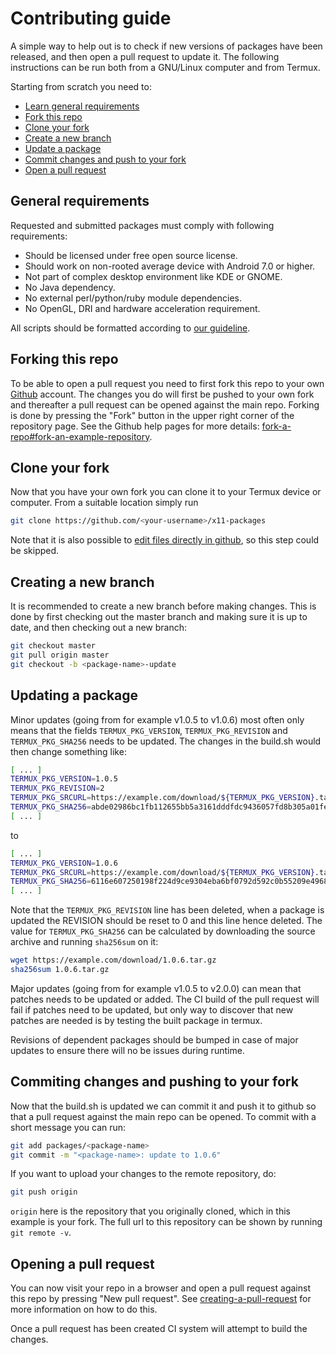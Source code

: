 # Contributing guide

A simple way to help out is to check if new versions of packages have been
released, and then open a pull request to update it. The following instructions
can be run both from a GNU/Linux computer and from Termux.

Starting from scratch you need to:

 - [Learn general requirements](#general-requirements)
 - [Fork this repo](#forking-this-repo)
 - [Clone your fork](#clone-your-fork)
 - [Create a new branch](#creating-a-new-branch)
 - [Update a package](#updating-a-package)
 - [Commit changes and push to your fork](#commiting-changes-and-pushing-to-your-fork)
 - [Open a pull request](#opening-a-pull-request)

## General requirements

Requested and submitted packages must comply with following requirements:

 - Should be licensed under free open source license.
 - Should work on non-rooted average device with Android 7.0 or higher.
 - Not part of complex desktop environment like KDE or GNOME.
 - No Java dependency.
 - No external perl/python/ruby module dependencies.
 - No OpenGL, DRI and hardware acceleration requirement.

All scripts should be formatted according to [our guideline](https://github.com/termux/termux-packages/wiki/Coding-guideline).

## Forking this repo

To be able to open a pull request you need to first fork this repo to your own
[Github](https://github.com) account. The changes you do will first be pushed
to your own fork and thereafter a pull request can be opened against the main
repo. Forking is done by pressing the "Fork" button in the upper right corner
of the repository page. See the Github help pages for more details:
[fork-a-repo#fork-an-example-repository](https://help.github.com/en/github/getting-started-with-github/fork-a-repo#fork-an-example-repository).

## Clone your fork

Now that you have your own fork you can clone it to your Termux device or computer.
From a suitable location simply run
```sh
git clone https://github.com/<your-username>/x11-packages
```

Note that it is also possible to [edit files directly in github](https://help.github.com/en/github/managing-files-in-a-repository/editing-files-in-your-repository),
so this step could be skipped.

## Creating a new branch

It is recommended to create a new branch before making changes. This is done by
first checking out the master branch and making sure it is up to date, and then
checking out a new branch:
```sh
git checkout master
git pull origin master
git checkout -b <package-name>-update
```

## Updating a package

Minor updates (going from for example v1.0.5 to v1.0.6) most often only means that
the fields `TERMUX_PKG_VERSION`, `TERMUX_PKG_REVISION` and `TERMUX_PKG_SHA256` needs
to be updated. The changes in the build.sh would then change something like:
```sh
[ ... ]
TERMUX_PKG_VERSION=1.0.5
TERMUX_PKG_REVISION=2
TERMUX_PKG_SRCURL=https://example.com/download/${TERMUX_PKG_VERSION}.tar.gz
TERMUX_PKG_SHA256=abde02986bc1fb112655bb5a3161dddfdc9436057fd8b305a01fe42b7dd247ae
[ ... ]
```
to
```sh
[ ... ]
TERMUX_PKG_VERSION=1.0.6
TERMUX_PKG_SRCURL=https://example.com/download/${TERMUX_PKG_VERSION}.tar.gz
TERMUX_PKG_SHA256=6116e607250198f224d9ce9304eba6bf0792d592c0b55209e496843192cc6860
[ ... ]
```

Note that the `TERMUX_PKG_REVISION` line has been deleted, when a package is updated
the REVISION should be reset to 0 and this line hence deleted. The value for `TERMUX_PKG_SHA256`
can be calculated by downloading the source archive and running `sha256sum` on it:

```sh
wget https://example.com/download/1.0.6.tar.gz
sha256sum 1.0.6.tar.gz
```

Major updates (going from for example v1.0.5 to v2.0.0) can mean that patches needs
to be updated or added. The CI build of the pull request will fail if patches need
to be updated, but only way to discover that new patches are needed is by testing
the built package in termux.

Revisions of dependent packages should be bumped in case of major updates to ensure
there will no be issues during runtime.

## Commiting changes and pushing to your fork

Now that the build.sh is updated we can commit it and push it to github so that a pull
request against the main repo can be opened. To commit with a short message you can run:
```sh
git add packages/<package-name>
git commit -m "<package-name>: update to 1.0.6"
```

If you want to upload your changes to the remote repository, do:
```sh
git push origin
```
`origin` here is the repository that you originally cloned, which in this example is
your fork. The full url to this repository can be shown by running `git remote -v`.

## Opening a pull request

You can now visit your repo in a browser and open a pull request against this repo by
pressing "New pull request". See [creating-a-pull-request](https://help.github.com/en/github/collaborating-with-issues-and-pull-requests/creating-a-pull-request)
for more information on how to do this.

Once a pull request has been created CI system will attempt to build the changes.

